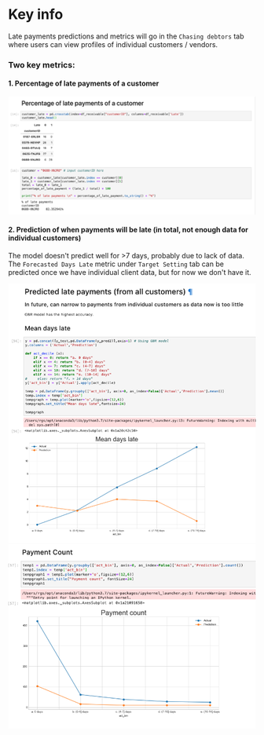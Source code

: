 # Key info

Late payments predictions and metrics will go in the `Chasing debtors` tab where users can view profiles of individual customers / vendors. 

### Two key metrics:
#### 1. Percentage of late payments of a customer
<p align="center">
 <img src="./img/customer_late.png" width="700"/><br>
</p>

#### 2. Prediction of when payments will be late (in total, not enough data for individual customers)
The model doesn't predict well for >7 days, probably due to lack of data.
The `Forecasted Days Late` metric under `Target Setting` tab can be predicted once we have individual client data, but for now we don't have it. 

<p align="center">
 <img src="./img/mean.png" width="700"/><br>
 <img src="./img/count.png" width="700"/><br>
</p>

